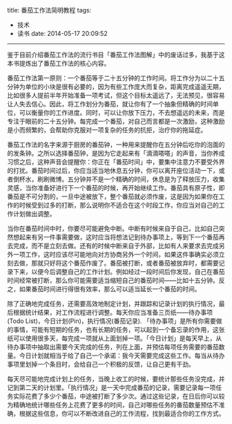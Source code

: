 title: 番茄工作法简明教程
tags:
  - 技术
  - 读书
date: 2014-05-17 20:09:52
---

鉴于目前介绍番茄工作法的流行书目「番茄工作法图解」中的废话过多，我基于这本书提炼出了番茄工作法的核心内容。

番茄工作法第一原则：一个番茄等于二十五分钟的工作时间。将工作分为以二十五分钟为单位的小块是很有必要的，因为有些工作庞大而复杂，距离完成遥遥无期，比如很多人提前半年开始准备一项考试，但这个目标太遥远了，无法预见，很容易让人失去信心。因此，将工作划分为番茄，就让你有了一个抽象但精确的时间单位，可以衡量你的工作进度。同时，可以让你放下压力，不去想遥远的未来，而是专注于眼前的二十五分钟。每完成一个番茄，对自己而言都是一次激励，这种激励是小而频繁的，会帮助你克服对一项复杂的任务的抗拒，治疗你的拖延症。

番茄工作法的名字来源于厨房的番茄钟，一种用来提醒你在五分钟后吃你的泡面的的发条钟。之所以选择番茄钟，是因为它走起来有「滴滴嗒嗒」的声音，当你养成习惯之后，这种声音会提醒你：你正在「番茄时间」中，要集中注意力不要受外界的打扰。番茄时间过后，你应当适当地休息五分钟，你可以离开座位活动一下，或者倒杯水，刷刷微博。五分钟并不是一个精确的时间，休息是为了释放压力，收集灵感，当你准备好进行下一个番茄的时候，再开始继续工作。番茄具有原子性，即番茄是不可分割的，一旦中途被放下，整个番茄就必须作废，这是因为如果你在工作的时候受到过多的打断，那么说明你不适合在这个时段工作，你应当对自己的工作计划做出调整。

当你在番茄时间中时，你要尽可能避免中断。中断有时候来自于自己，比如自己突然想起来有另一件事需要做，这时应当将想法记到待办事项上，等到下一个番茄再去完成，而不是立刻去做。还有的时候中断来自于外部，比如有人来要求去完成另外一项工作，这时应该尽可能地向对方协商另外一个时间，如果这件事确实必须立刻去做，那就只好将这个番茄作废了。番茄被打断，或者番茄被放弃时，都需要记录下来，以便今后调整自己的工作计划。例如经过一段时间后你发现，自己在番茄时间经常被打断，那么你可能需要适当缩短自己的番茄时间——比如十五分钟。反之，如果番茄时间进行得很有效率，那么可以适当延长一个番茄的时间。

除了正确地完成任务，还需要高效地制定计划，并跟踪和记录计划的执行情况，最后根据统计结果，对工作流程进行调整。每天你应当准备三页纸——待办事项(Todo List)，今日计划(Pin)，执行情况(番茄记录). 「待办事项」是所有你需要做的事情，可能有短期的任务，也有长期的任务，可以起到一个备忘录的作用，这张纸可以使用很多天，每完成一项就从上面划掉一项。「今日计划」是每天早上，从待办事项中抽取出需要今天完成的任务，列在上面，并预估每项任务需要的番茄数量。今日计划就相当于给了自己一个承诺：我今天需要完成这些工作。每当从待办事项里划掉一个条目时，会给自己一个积极的反馈，让自己更有干劲。

每天尽可能地完成计划上的任务，当晚上收工的时候，要统计那些任务没完成，并记到第二天的计划里。「执行情况」是一天中完成番茄的记录，需要记录每一项任务实际花费了多少个番茄，中途被打断了多少次。通过这些记录，在日后你可以较为精确地统计哪些任务上花费了更多的时间，自己对哪些任务的番茄数量预估不准确，根据这些信息，你可以不断改进自己的工作流程，找到最适合你的工作方式。